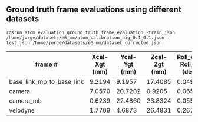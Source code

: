 ## Ground truth frame evaluations using different datasets

    rosrun atom_evaluation ground_truth_frame_evaluation -train_json  /home/jorge/datasets/e6_mm/atom_calibration_nig_0.1_0.1.json -test_json /home/jorge/datasets/e6_mm/dataset_corrected.json

|          frame #          | Xcal-Xgt (mm) | Ycal-Ygt (mm) | Zcal-Zgt (mm) | Roll_cal-Roll_gt (deg) | Pitch_cal-Pitch_gt (deg) | Yaw_cal-Yaw_gt (deg) | Average - Trans | Average - Rot |
|---------------------------|---------------|---------------|---------------|------------------------|--------------------------|----------------------|-----------------|---------------|
| base_link_mb_to_base_link |     9.2194    |     9.1957    |    17.4085    |         0.0491         |          0.0806          |        0.0806        |     21.7397     |     0.1924    |
|           camera          |     7.0570    |    20.7202    |     0.9205    |         0.0659         |          0.0101          |        0.0101        |     16.6333     |     0.3626    |
|         camera_mb         |     0.6239    |    22.4860    |    23.8324    |         0.0559         |          0.2354          |        0.2354        |     32.7719     |     0.4130    |
|          velodyne         |     1.7709    |     4.6873    |    26.4831    |         0.2674         |          0.0021          |        0.0021        |     26.9529     |     0.2849    |
